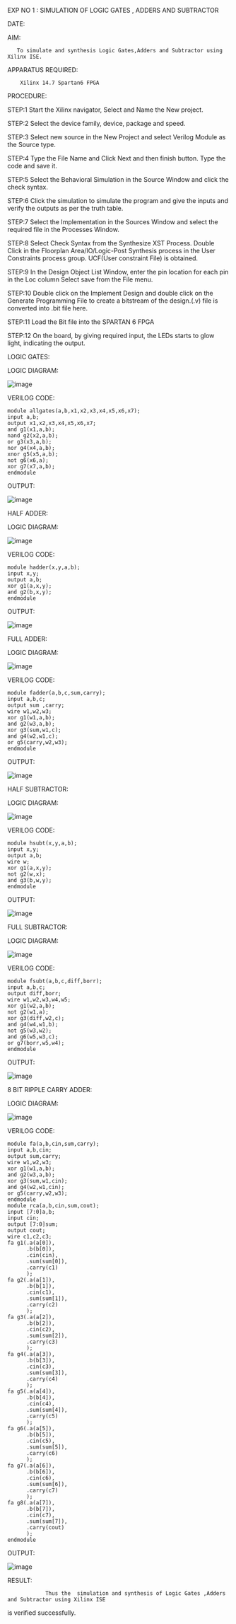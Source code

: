 EXP NO 1 :  SIMULATION OF LOGIC GATES , ADDERS AND SUBTRACTOR 

DATE:

AIM: 
       
       To simulate and synthesis Logic Gates,Adders and Subtractor using Xilinx ISE.

APPARATUS REQUIRED: 

        Xilinx 14.7 Spartan6 FPGA

PROCEDURE:

STEP:1 Start the Xilinx navigator, Select and Name the New project. 

STEP:2 Select the device family, device, package and speed. 

STEP:3 Select new source in the New Project and select Verilog Module as the Source type. 

STEP:4 Type the File Name and Click Next and then finish button. Type the code and save it. 

STEP:5 Select the Behavioral Simulation in the Source Window and click the check syntax. 

STEP:6 Click the simulation to simulate the program and give the inputs and verify the outputs as per the truth table. 

STEP:7 Select the Implementation in the Sources Window and select the required file in the Processes Window. 

STEP:8 Select Check Syntax from the Synthesize XST Process. Double Click in the Floorplan Area/IO/Logic-Post Synthesis process in the User Constraints process group. 
UCF(User constraint File) is obtained. 

STEP:9 In the Design Object List Window, enter the pin location for each pin in the Loc column Select save from the File menu. 

STEP:10 Double click on the Implement Design and double click on the Generate Programming File to create a bitstream of the design.(.v) file is converted into .bit file here. 

STEP:11 Load the Bit file into the SPARTAN 6 FPGA 

STEP:12 On the board, by giving required input, the LEDs starts to glow light, indicating the output.

LOGIC GATES:

LOGIC DIAGRAM:

![image](https://github.com/navaneethans/VLSI-LAB-EXPERIMENTS/assets/6987778/ee17970c-3ac9-4603-881b-88e2825f41a4)

VERILOG CODE:
```
module allgates(a,b,x1,x2,x3,x4,x5,x6,x7);
input a,b;
output x1,x2,x3,x4,x5,x6,x7;
and g1(x1,a,b);
nand g2(x2,a,b);
or g3(x3,a,b);
nor g4(x4,a,b);
xnor g5(x5,a,b);
not g6(x6,a);
xor g7(x7,a,b);
endmodule
```


OUTPUT:

![image](https://github.com/navaneethans/VLSI-LAB-EXP-1/assets/159290227/361e12bc-7a10-450c-8f9d-8d24a7ccc4b9)


HALF ADDER:

LOGIC DIAGRAM:

![image](https://github.com/navaneethans/VLSI-LAB-EXPERIMENTS/assets/6987778/0e1ecb96-0c25-4556-832b-aeeedfdfe7b9)

VERILOG CODE:
```
module hadder(x,y,a,b);
input x,y;
output a,b;
xor g1(a,x,y);
and g2(b,x,y);
endmodule
```

OUTPUT:

![image](https://github.com/navaneethans/VLSI-LAB-EXP-1/assets/159290227/6faf7597-045c-4fd2-b562-f988c0010f5a)

FULL ADDER:

LOGIC DIAGRAM:

![image](https://github.com/navaneethans/VLSI-LAB-EXPERIMENTS/assets/6987778/9bb3964c-438f-469d-a3de-c1cca6f323fb)

VERILOG CODE:
```
module fadder(a,b,c,sum,carry);
input a,b,c;
output sum ,carry;
wire w1,w2,w3;
xor g1(w1,a,b);
and g2(w3,a,b);
xor g3(sum,w1,c);
and g4(w2,w1,c);
or g5(carry,w2,w3);
endmodule
```

OUTPUT:

![image](https://github.com/navaneethans/VLSI-LAB-EXP-1/assets/159290227/976bf1be-fd08-4b13-8282-faf2919b0990)


HALF SUBTRACTOR:

LOGIC DIAGRAM:

![image](https://github.com/navaneethans/VLSI-LAB-EXPERIMENTS/assets/6987778/731470b7-eb4e-49f8-8bb7-2994052a7184)

VERILOG CODE:
```
module hsubt(x,y,a,b);
input x,y;
output a,b;
wire w;
xor g1(a,x,y);
not g2(w,x);
and g3(b,w,y);
endmodule
```

OUTPUT:

![image](https://github.com/navaneethans/VLSI-LAB-EXP-1/assets/159290227/8cbd3704-fb7d-4175-8f32-79ac9af9b804)


FULL SUBTRACTOR:

LOGIC DIAGRAM:

![image](https://github.com/navaneethans/VLSI-LAB-EXPERIMENTS/assets/6987778/d66f874b-c1f2-44b3-a035-7149b56430c1)

VERILOG CODE:
```
module fsubt(a,b,c,diff,borr);
input a,b,c;
output diff,borr;
wire w1,w2,w3,w4,w5;
xor g1(w2,a,b);
not g2(w1,a); 
xor g3(diff,w2,c);
and g4(w4,w1,b);
not g5(w3,w2);
and g6(w5,w3,c);
or g7(borr,w5,w4);
endmodule
```

OUTPUT:

![image](https://github.com/navaneethans/VLSI-LAB-EXP-1/assets/159290227/0bdf8690-2af7-4b16-ae61-e652c20caac4)


8 BIT RIPPLE CARRY ADDER:

LOGIC DIAGRAM:

![image](https://github.com/navaneethans/VLSI-LAB-EXPERIMENTS/assets/6987778/7385a408-40a5-4203-8050-b72818622d79)

VERILOG CODE:
```
module fa(a,b,cin,sum,carry);
input a,b,cin;
output sum,carry;
wire w1,w2,w3;
xor g1(w1,a,b);
and g2(w3,a,b);
xor g3(sum,w1,cin);
and g4(w2,w1,cin);
or g5(carry,w2,w3);
endmodule
module rca(a,b,cin,sum,cout);
input [7:0]a,b;
input cin;
output [7:0]sum;
output cout;
wire c1,c2,c3;
fa g1(.a(a[0]),
      .b(b[0]),
      .cin(cin),
      .sum(sum[0]),
      .carry(c1)
      );
fa g2(.a(a[1]),
      .b(b[1]),
      .cin(c1),
      .sum(sum[1]),
      .carry(c2)
      );
fa g3(.a(a[2]),
      .b(b[2]),
      .cin(c2),
      .sum(sum[2]),
      .carry(c3)
      );
fa g4(.a(a[3]),
      .b(b[3]),
      .cin(c3),
      .sum(sum[3]),
      .carry(c4)
      );
fa g5(.a(a[4]),
      .b(b[4]),
      .cin(c4),
      .sum(sum[4]),
      .carry(c5)
      );
fa g6(.a(a[5]),
      .b(b[5]),
      .cin(c5),
      .sum(sum[5]),
      .carry(c6)
      );
fa g7(.a(a[6]),
      .b(b[6]),
      .cin(c6),
      .sum(sum[6]),
      .carry(c7)
      );
fa g8(.a(a[7]),
      .b(b[7]),
      .cin(c7),
      .sum(sum[7]),
      .carry(cout)
      );                 
endmodule
```

OUTPUT:

![image](https://github.com/navaneethans/VLSI-LAB-EXP-1/assets/159290227/c759d5e8-6a86-441f-9937-5542d62e06b0)

RESULT:
                
                Thus the  simulation and synthesis of Logic Gates ,Adders and Subtractor using Xilinx ISE
is verified successfully.


